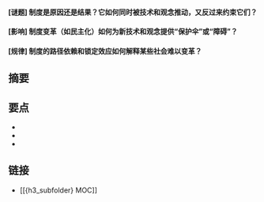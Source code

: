 #### [谜题] 制度是原因还是结果？它如何同时被技术和观念推动，又反过来约束它们？


#### [影响] 制度变革（如民主化）如何为新技术和观念提供“保护伞”或“障碍”？


#### [规律] 制度的路径依赖和锁定效应如何解释某些社会难以变革？


## 摘要


## 要点

- 
- 
- 

## 链接

- [[{h3_subfolder} MOC]]
